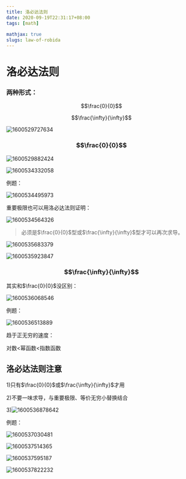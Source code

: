 ```yaml
---
title: 洛必达法则
date: 2020-09-19T22:31:17+08:00
tags: [math]
 
mathjax: true
slugs: law-of-robida
---
```


# 洛必达法则

### 两种形式：

$$\frac{0}{0}$$

$$\frac{\infty}{\infty}$$

![1600529727634](https://cdn.kayleh.top/gh/kayleh/cdn/img/洛必达法则/1600529727634.png)

### $$\frac{0}{0}$$

![1600529882424](https://cdn.kayleh.top/gh/kayleh/cdn/img/洛必达法则/1600529882424.png)

![1600534332058](https://cdn.kayleh.top/gh/kayleh/cdn/img/洛必达法则/1600534332058.png)

例题：

![1600534495973](https://cdn.kayleh.top/gh/kayleh/cdn/img/洛必达法则/1600534495973.png)

重要极限也可以用洛必达法则证明：

![1600534564326](https://cdn.kayleh.top/gh/kayleh/cdn/img/洛必达法则/1600534564326.png)

> 必须是$\frac{0}{0}$型或$\frac{\infty}{\infty}$型才可以再次求导。

![1600535683379](https://cdn.kayleh.top/gh/kayleh/cdn/img/洛必达法则/1600535683379.png)

![1600535923847](https://cdn.kayleh.top/gh/kayleh/cdn/img/洛必达法则/1600535923847.png)

### $$\frac{\infty}{\infty}$$

其实和$\frac{0}{0}$没区别：

![1600536068546](https://cdn.kayleh.top/gh/kayleh/cdn/img/洛必达法则/1600536068546.png)

例题：

![1600536513889](https://cdn.kayleh.top/gh/kayleh/cdn/img/洛必达法则/1600536513889.png)

趋于正无穷的速度：

对数<幂函数<指数函数

## 洛必达法则注意

1)只有$\frac{0}{0}$或$\frac{\infty}{\infty}$才用

2)不要一味求导，与重要极限、等价无穷小替换结合

3)![1600536878642](https://cdn.kayleh.top/gh/kayleh/cdn/img/洛必达法则/1600536878642.png)

例题：

![1600537030481](https://cdn.kayleh.top/gh/kayleh/cdn/img/洛必达法则/1600537030481.png)

![1600537514365](https://cdn.kayleh.top/gh/kayleh/cdn/img/洛必达法则/1600537514365.png)

![1600537595187](https://cdn.kayleh.top/gh/kayleh/cdn/img/洛必达法则/1600537595187.png)

![1600537822232](https://cdn.kayleh.top/gh/kayleh/cdn/img/洛必达法则/1600537822232.png)
